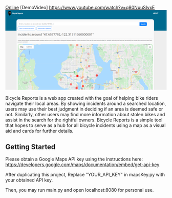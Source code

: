 [Online](https://bicycle-reports.wn.r.appspot.com/)
[DemoVideo] https://www.youtube.com/watch?v=q80NuuSIvxE
![Preview of Bicycle Reports](static/bicyclereportspreview.png "Preview of Bicycle Reports")

Bicycle Reports is a web app created with the goal of helping bike riders navigate their
local areas. By showing incidents around a searched location, users may use their best
judgment in deciding if an area is deemed safe or not. Similarly, other users may find
more information about stolen bikes and assist in the search for the rightful owners.
Bicycle Reports is a simple tool that hopes to serve as a hub for all bicycle incidents
using a map as a visual aid and cards for further details.

## Getting Started
Please obtain a Google Maps API key using the instructions here:
https://developers.google.com/maps/documentation/embed/get-api-key

After duplicating this project,
Replace "YOUR_API_KEY" in mapsKey.py with your obtained API key.

Then, you may run main.py and open localhost:8080 for personal use.